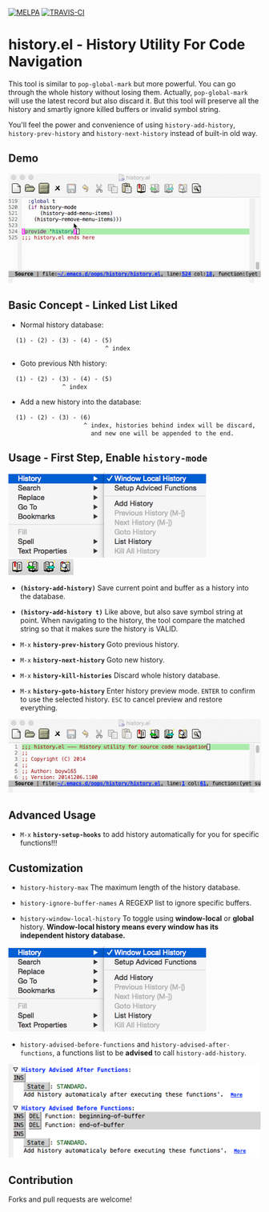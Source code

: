 [![MELPA](http://melpa.org/packages/history-badge.svg)](http://melpa.org/#/history)
[![TRAVIS-CI](https://travis-ci.org/boyw165/history.svg?branch=master)](https://travis-ci.org/boyw165/history)

history.el - History Utility For Code Navigation
================================================

This tool is similar to `pop-global-mark` but more powerful.
You can go through the whole history without losing them. Actually, `pop-global-mark` will use the latest record but also discard it. But this tool will preserve all the history and smartly ignore killed buffers or invalid symbol string.

You'll feel the power and convenience of using `history-add-history`, `history-prev-history` and `history-next-history` instead of built-in old way.

Demo
----
![history screenshot](demo/all.gif "history demo")

Basic Concept - Linked List Liked
---------------------------------
* Normal history database:

```
  (1) - (2) - (3) - (4) - (5)
                           ^ index
```

* Goto previous Nth history:

```
  (1) - (2) - (3) - (4) - (5)
               ^ index
```

* Add a new history into the database:

```
  (1) - (2) - (3) - (6)
                     ^ index, histories behind index will be discard,
                       and new one will be appended to the end.
```

Usage - First Step, Enable `history-mode`
-----------------------------------------

![history screenshot](demo/window-local-history.png "history menu")
![history screenshot](demo/toolbar.png "history tool-bar")

* **`(history-add-history)`** Save current point and buffer as a history into the database.

* **`(history-add-history t)`** Like above, but also save symbol string at point. When navigating to the history, the tool compare the matched string so that it makes sure the history is VALID.

* `M-x` **`history-prev-history`** Goto previous history.

* `M-x` **`history-next-history`** Goto new history.

* `M-x` **`history-kill-histories`** Discard whole history database.

* `M-x` **`history-goto-history`** Enter history preview mode. `ENTER` to confirm to use the selected history. `ESC` to cancel preview and restore everything.

![history screenshot](demo/history-goto-history.gif "goto history interactively")

Advanced Usage
--------------
* `M-x` **`history-setup-hooks`** to add history automatically for you for specific functions!!!

Customization
-------------
* `history-history-max` The maximum length of the history database.

* `history-ignore-buffer-names` A REGEXP list to ignore specific buffers.

* `history-window-local-history` To toggle using **window-local** or **global** history. **Window-local history means every window has its independent history database.**

![history screenshot](demo/window-local-history.png "window-local history")

* `history-advised-before-functions` and `history-advised-after-functions`, a functions list to be **advised** to call `history-add-history`.

![history screenshot](demo/history-advice.png "history hooks")

Contribution
------------
Forks and pull requests are welcome!
